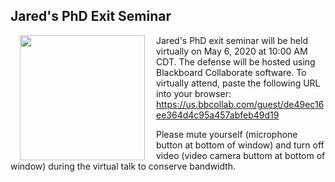 ## Jared's PhD Exit Seminar

<img style="padding: 0 15px; float: left;" src="https://jaredjbeck.github.io/content/Beck_PhD_Exit_Seminar_Poster.png" width="200" align="left">

Jared's PhD exit seminar will be held virtually on May 6, 2020 at 10:00 AM CDT. The defense will be hosted using Blackboard Collaborate software. To virtually attend, paste the following URL into your browser: https://us.bbcollab.com/guest/de49ec16ee364d4c95a457abfeb49d19

Please mute yourself (microphone button at bottom of window) and turn off video (video camera buttom at bottom of window) during the virtual talk to conserve bandwidth.
